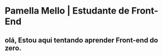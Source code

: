 
# Pamella Mello | Estudante de Front-End

## olá, Estou aqui tentando aprender Front-end do zero.  